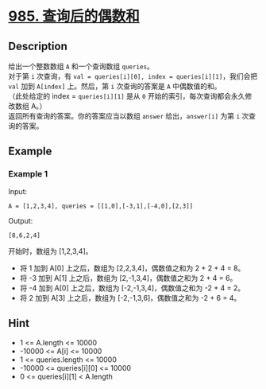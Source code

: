 # [985. 查询后的偶数和](https://leetcode.cn/problems/sum-of-even-numbers-after-queries/)
## Description
给出一个整数数组 `A` 和一个查询数组 `queries`。  
对于第 `i` 次查询，有 `val = queries[i][0], index = queries[i][1]`，我们会把 `val` 加到 `A[index]` 上。然后，第 `i` 次查询的答案是 `A` 中偶数值的和。  
（此处给定的 index = `queries[i][1]` 是从 `0` 开始的索引，每次查询都会永久修改数组 A。）    
返回所有查询的答案。你的答案应当以数组 `answer` 给出，`answer[i]` 为第 `i` 次查询的答案。
## Example
### Example 1
Input:  
```
A = [1,2,3,4], queries = [[1,0],[-3,1],[-4,0],[2,3]]
```
Output:
```
[8,6,2,4]
```
开始时，数组为 [1,2,3,4]。  
- 将 1 加到 A[0] 上之后，数组为 [2,2,3,4]，偶数值之和为 2 + 2 + 4 = 8。  
- 将 -3 加到 A[1] 上之后，数组为 [2,-1,3,4]，偶数值之和为 2 + 4 = 6。  
- 将 -4 加到 A[0] 上之后，数组为 [-2,-1,3,4]，偶数值之和为 -2 + 4 = 2。  
- 将 2 加到 A[3] 上之后，数组为 [-2,-1,3,6]，偶数值之和为 -2 + 6 = 4。  
## Hint
- 1 <= A.length <= 10000
- -10000 <= A[i] <= 10000
- 1 <= queries.length <= 10000
- -10000 <= queries[i][0] <= 10000
- 0 <= queries[i][1] < A.length

